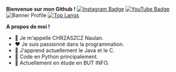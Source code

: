 **Bienvenue sur mon Github !** [![Instagram Badge](https://img.shields.io/badge/-Instagram-e4405f?style=flat-square&logo=Instagram&logoColor=white)](https://www.instagram.com/naulan.chrzaszcz/) [![YouTube Badge](https://img.shields.io/badge/-Youtube-911010?style=flat-square&logo=Youtube&logoColor=red)](https://www.youtube.com/channel/UCbl4AHVket_DNhBzQG56f7w) 
![Banner Profile](https://eapi.pcloud.com/getpubthumb?code=XZncd0Z7XdcnA9yc54RdH5VX8AnE80DFJrX&linkpassword=undefined&size=1599x305&crop=0&type=auto)
[![Top Langs](https://github-readme-stats.vercel.app/api/top-langs/?username=NaulaN&layout=compact)](https://github.com/anuraghazra/github-readme-stats)

**A propos de moi !**
- 👋 Je m'appelle CHRZASZCZ Naulan.
- ❤ Je suis passionné dans la programmation.
- 🌱 J'apprend actuellement le Java et le C.
- 🥉 Code en Python principalement.
- 💼 Actuellement en étude en BUT INFO.
